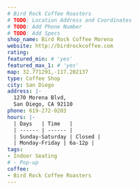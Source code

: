 ```yaml
---
# Bird Rock Coffee Roasters
# TODO: Location Address and Coordinates
# TODO: Add Phone Number
# TODO: Add Specs
shop_name: Bird Rock Coffee Morena
website: http://birdrockcoffee.com
rating:
featured_min: # 'yes'
featured_max_1: # 'yes'
map: 32.771291,-117.202137
type: Coffee Shop
city: San Diego
address: |-
  1270 Morena Blvd,
  San Diego, CA 92110
phone: 619-272-0203
hours: |-
  | Days   | Time   |
  | ------ | ------ |
  | Sunday-Saturday | Closed |
  | Monday-Friday | 6a-12p |
tags:
- Indoor Seating
# - Pop-up
coffee:
- Bird Rock Coffee Roasters
---
```

